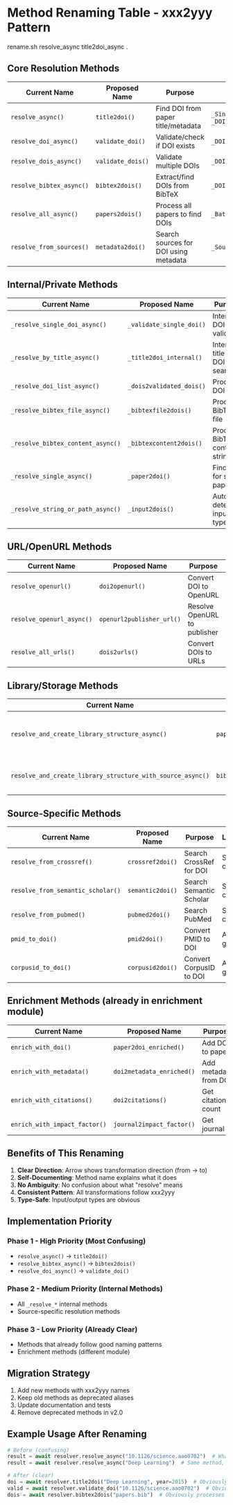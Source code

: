 <!-- ---
!-- Timestamp: 2025-08-09 17:22:16
!-- Author: ywatanabe
!-- File: /home/ywatanabe/proj/SciTeX-Code/src/scitex/scholar/metadata/doi/RENAMING_TABLE.md
!-- --- -->

# Method Renaming Table - xxx2yyy Pattern


rename.sh resolve_async title2doi_async .

## Core Resolution Methods

| Current Name | Proposed Name | Purpose | Location |
|-------------|---------------|---------|----------|
| `resolve_async()` | `title2doi()` | Find DOI from paper title/metadata | `_SingleDOIResolver.py`, `_DOIResolver.py` |
| `resolve_doi_async()` | `validate_doi()` | Validate/check if DOI exists | `_DOIResolver.py` |
| `resolve_dois_async()` | `validate_dois()` | Validate multiple DOIs | `_DOIResolver.py` |
| `resolve_bibtex_async()` | `bibtex2dois()` | Extract/find DOIs from BibTeX | `_DOIResolver.py` |
| `resolve_all_async()` | `papers2dois()` | Process all papers to find DOIs | `_BatchDOIResolver.py` |
| `resolve_from_sources()` | `metadata2doi()` | Search sources for DOI using metadata | `_SourceResolutionStrategy.py` |

## Internal/Private Methods

| Current Name | Proposed Name | Purpose | Location |
|-------------|---------------|---------|----------|
| `_resolve_single_doi_async()` | `_validate_single_doi()` | Internal DOI validation | `_DOIResolver.py` |
| `_resolve_by_title_async()` | `_title2doi_internal()` | Internal title to DOI search | `_DOIResolver.py` |
| `_resolve_doi_list_async()` | `_dois2validated_dois()` | Process DOI list | `_DOIResolver.py` |
| `_resolve_bibtex_file_async()` | `_bibtexfile2dois()` | Process BibTeX file | `_DOIResolver.py` |
| `_resolve_bibtex_content_async()` | `_bibtexcontent2dois()` | Process BibTeX content string | `_DOIResolver.py` |
| `_resolve_single_async()` | `_paper2doi()` | Find DOI for single paper | `_BatchDOIResolver.py` |
| `_resolve_string_or_path_async()` | `_input2dois()` | Auto-detect input type | `_DOIResolver.py` |

## URL/OpenURL Methods

| Current Name | Proposed Name | Purpose | Location |
|-------------|---------------|---------|----------|
| `resolve_openurl()` | `doi2openurl()` | Convert DOI to OpenURL | `_resolver.py` |
| `resolve_openurl_async()` | `openurl2publisher_url()` | Resolve OpenURL to publisher | `_handler.py` |
| `resolve_all_urls()` | `dois2urls()` | Convert DOIs to URLs | `_resolver.py` |

## Library/Storage Methods

| Current Name | Proposed Name | Purpose | Location |
|-------------|---------------|---------|----------|
| `resolve_and_create_library_structure_async()` | `papers2library_entries()` | Process papers and create library | `_BatchDOIResolver.py`, `_LibraryStructureCreator.py` |
| `resolve_and_create_library_structure_with_source_async()` | `bibtex2library_entries()` | Process BibTeX to library | `_LibraryStructureCreator.py` |

## Source-Specific Methods

| Current Name | Proposed Name | Purpose | Location |
|-------------|---------------|---------|----------|
| `resolve_from_crossref()` | `crossref2doi()` | Search CrossRef for DOI | Source classes |
| `resolve_from_semantic_scholar()` | `semantic2doi()` | Search Semantic Scholar | Source classes |
| `resolve_from_pubmed()` | `pubmed2doi()` | Search PubMed | Source classes |
| `pmid_to_doi()` | `pmid2doi()` | Convert PMID to DOI | Already good! |
| `corpusid_to_doi()` | `corpusid2doi()` | Convert CorpusID to DOI | Already good! |

## Enrichment Methods (already in enrichment module)

| Current Name | Proposed Name | Purpose | Location |
|-------------|---------------|---------|----------|
| `enrich_with_doi()` | `paper2doi_enriched()` | Add DOI to paper | `_DOIEnricher.py` |
| `enrich_with_metadata()` | `doi2metadata_enriched()` | Add metadata from DOI | `_MetadataEnricher.py` |
| `enrich_with_citations()` | `doi2citations()` | Get citation count | `_CitationEnricher.py` |
| `enrich_with_impact_factor()` | `journal2impact_factor()` | Get journal IF | `_ImpactFactorEnricher.py` |

## Benefits of This Renaming

1. **Clear Direction**: Arrow shows transformation direction (from → to)
2. **Self-Documenting**: Method name explains what it does
3. **No Ambiguity**: No confusion about what "resolve" means
4. **Consistent Pattern**: All transformations follow xxx2yyy
5. **Type-Safe**: Input/output types are obvious

## Implementation Priority

### Phase 1 - High Priority (Most Confusing)
- `resolve_async()` → `title2doi()`
- `resolve_bibtex_async()` → `bibtex2dois()`
- `resolve_doi_async()` → `validate_doi()`

### Phase 2 - Medium Priority (Internal Methods)
- All `_resolve_*` internal methods
- Source-specific resolution methods

### Phase 3 - Low Priority (Already Clear)
- Methods that already follow good naming patterns
- Enrichment methods (different module)

## Migration Strategy

1. Add new methods with xxx2yyy names
2. Keep old methods as deprecated aliases
3. Update documentation and tests
4. Remove deprecated methods in v2.0

## Example Usage After Renaming

```python
# Before (confusing)
result = await resolver.resolve_async("10.1126/science.aao0702")  # What does this do?
result = await resolver.resolve_async("Deep Learning")  # Same method, different behavior!

# After (clear)
doi = await resolver.title2doi("Deep Learning", year=2015)  # Obviously searches for DOI
valid = await resolver.validate_doi("10.1126/science.aao0702")  # Obviously validates
dois = await resolver.bibtex2dois("papers.bib")  # Obviously processes BibTeX
```

<!-- EOF -->